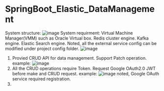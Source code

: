 # SpringBoot_Elastic_DataManagement
System structure:
![image](https://github.com/NickZhao716/SpringBoot_Elastic_DataManagement/assets/104879437/b522e6b2-dcae-47be-a7c2-291fa3b0cd5a)
System requirment:
Virtual Machine Manager(VMM) such as Oracle Virtual box.
Redis cluster engine.
Kafka engine.
Elastic Search engine.
Noted, all the external service config can be modified under project config folder.
![image](https://github.com/NickZhao716/SpringBoot_Elastic_DataManagement/assets/104879437/575722a3-859c-4dea-9d6d-81949af69e29)

1. Provied CRUD API for data management. Support Patch operation.
   example:
   ![image](https://github.com/NickZhao716/SpringBoot_Elastic_DataManagement/assets/104879437/fcb5ab24-834d-4ad3-b766-4629d66bb64a)
2. All the CRUD operations require Token.
   Request Google OAuth2.0 JWT before make and CRUD request.
   example:
   ![image](https://github.com/NickZhao716/SpringBoot_Elastic_DataManagement/assets/104879437/ff6b129f-87cc-47ae-82fe-e8ffbd48ae91)
   noted, Google OAuth service required registration.
3.
